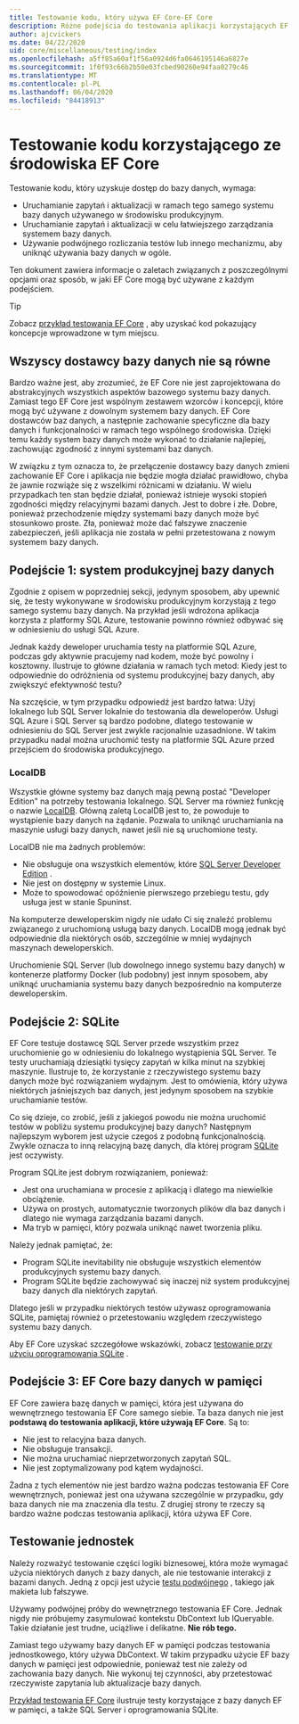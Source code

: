 ```yaml
---
title: Testowanie kodu, który używa EF Core-EF Core
description: Różne podejścia do testowania aplikacji korzystających EF Core
author: ajcvickers
ms.date: 04/22/2020
uid: core/miscellaneous/testing/index
ms.openlocfilehash: a5ff85a60af1f56a0924d6fa0646195146a6827e
ms.sourcegitcommit: 1f0f93c66b2b50e03fcbed90260e94faa0279c46
ms.translationtype: MT
ms.contentlocale: pl-PL
ms.lasthandoff: 06/04/2020
ms.locfileid: "84418913"
---
```

# <a name="testing-code-that-uses-ef-core"></a>Testowanie kodu korzystającego ze środowiska EF Core

Testowanie kodu, który uzyskuje dostęp do bazy danych, wymaga:
* Uruchamianie zapytań i aktualizacji w ramach tego samego systemu bazy danych używanego w środowisku produkcyjnym.
* Uruchamianie zapytań i aktualizacji w celu łatwiejszego zarządzania systemem bazy danych.
* Używanie podwójnego rozliczania testów lub innego mechanizmu, aby uniknąć używania bazy danych w ogóle.

Ten dokument zawiera informacje o zaletach związanych z poszczególnymi opcjami oraz sposób, w jaki EF Core mogą być używane z każdym podejściem.  

> [!TIP]
> Zobacz [przykład testowania EF Core](xref:core/miscellaneous/testing/testing-sample) , aby uzyskać kod pokazujący koncepcje wprowadzone w tym miejscu. 

## <a name="all-database-providers-are-not-equal"></a>Wszyscy dostawcy bazy danych nie są równe

Bardzo ważne jest, aby zrozumieć, że EF Core nie jest zaprojektowana do abstrakcyjnych wszystkich aspektów bazowego systemu bazy danych.
Zamiast tego EF Core jest wspólnym zestawem wzorców i koncepcji, które mogą być używane z dowolnym systemem bazy danych.
EF Core dostawców baz danych, a następnie zachowanie specyficzne dla bazy danych i funkcjonalności w ramach tego wspólnego środowiska.
Dzięki temu każdy system bazy danych może wykonać to działanie najlepiej, zachowując zgodność z innymi systemami baz danych. 

W związku z tym oznacza to, że przełączenie dostawcy bazy danych zmieni zachowanie EF Core i aplikacja nie będzie mogła działać prawidłowo, chyba że jawnie rozwiąże się z wszelkimi różnicami w działaniu.
W wielu przypadkach ten stan będzie działał, ponieważ istnieje wysoki stopień zgodności między relacyjnymi bazami danych.
Jest to dobre i złe.
Dobre, ponieważ przechodzenie między systemami bazy danych może być stosunkowo proste.
Zła, ponieważ może dać fałszywe znaczenie zabezpieczeń, jeśli aplikacja nie została w pełni przetestowana z nowym systemem bazy danych.  

## <a name="approach-1-production-database-system"></a>Podejście 1: system produkcyjnej bazy danych

Zgodnie z opisem w poprzedniej sekcji, jedynym sposobem, aby upewnić się, że testy wykonywane w środowisku produkcyjnym korzystają z tego samego systemu bazy danych.
Na przykład jeśli wdrożona aplikacja korzysta z platformy SQL Azure, testowanie powinno również odbywać się w odniesieniu do usługi SQL Azure.

Jednak każdy deweloper uruchamia testy na platformie SQL Azure, podczas gdy aktywnie pracujemy nad kodem, może być powolny i kosztowny.
Ilustruje to główne działania w ramach tych metod: Kiedy jest to odpowiednie do odróżnienia od systemu produkcyjnej bazy danych, aby zwiększyć efektywność testu?

Na szczęście, w tym przypadku odpowiedź jest bardzo łatwa: Użyj lokalnego lub SQL Server lokalnie do testowania dla deweloperów.
Usługi SQL Azure i SQL Server są bardzo podobne, dlatego testowanie w odniesieniu do SQL Server jest zwykle racjonalnie uzasadnione.
W takim przypadku nadal można uruchomić testy na platformie SQL Azure przed przejściem do środowiska produkcyjnego.
 
### <a name="localdb"></a>LocalDB 

Wszystkie główne systemy baz danych mają pewną postać "Developer Edition" na potrzeby testowania lokalnego.
SQL Server ma również funkcję o nazwie [LocalDB](/sql/database-engine/configure-windows/sql-server-express-localdb?view=sql-server-ver15).
Główną zaletą LocalDB jest to, że powoduje to wystąpienie bazy danych na żądanie.
Pozwala to uniknąć uruchamiania na maszynie usługi bazy danych, nawet jeśli nie są uruchomione testy.

LocalDB nie ma żadnych problemów:
* Nie obsługuje ona wszystkich elementów, które [SQL Server Developer Edition](/sql/sql-server/editions-and-components-of-sql-server-2016?view=sql-server-ver15) .
* Nie jest on dostępny w systemie Linux.
* Może to spowodować opóźnienie pierwszego przebiegu testu, gdy usługa jest w stanie Spuninst.

Na komputerze deweloperskim nigdy nie udało Ci się znaleźć problemu związanego z uruchomioną usługą bazy danych.
LocalDB mogą jednak być odpowiednie dla niektórych osób, szczególnie w mniej wydajnych maszynach deweloperskich.

Uruchomienie SQL Server (lub dowolnego innego systemu bazy danych) w kontenerze platformy Docker (lub podobny) jest innym sposobem, aby uniknąć uruchamiania systemu bazy danych bezpośrednio na komputerze deweloperskim.  

## <a name="approach-2-sqlite"></a>Podejście 2: SQLite

EF Core testuje dostawcę SQL Server przede wszystkim przez uruchomienie go w odniesieniu do lokalnego wystąpienia SQL Server.
Te testy uruchamiają dziesiątki tysięcy zapytań w kilka minut na szybkiej maszynie.
Ilustruje to, że korzystanie z rzeczywistego systemu bazy danych może być rozwiązaniem wydajnym.
Jest to omówienia, który używa niektórych jaśniejszych baz danych, jest jedynym sposobem na szybkie uruchamianie testów.

Co się dzieje, co zrobić, jeśli z jakiegoś powodu nie można uruchomić testów w pobliżu systemu produkcyjnej bazy danych?
Następnym najlepszym wyborem jest użycie czegoś z podobną funkcjonalnością.
Zwykle oznacza to inną relacyjną bazę danych, dla której program [SQLite](https://sqlite.org/index.html) jest oczywisty.

Program SQLite jest dobrym rozwiązaniem, ponieważ:
* Jest ona uruchamiana w procesie z aplikacją i dlatego ma niewielkie obciążenie.
* Używa on prostych, automatycznie tworzonych plików dla baz danych i dlatego nie wymaga zarządzania bazami danych.
* Ma tryb w pamięci, który pozwala uniknąć nawet tworzenia pliku.

Należy jednak pamiętać, że:
* Program SQLite inevitability nie obsługuje wszystkich elementów produkcyjnych systemu bazy danych.
* Program SQLite będzie zachowywać się inaczej niż system produkcyjnej bazy danych dla niektórych zapytań.

Dlatego jeśli w przypadku niektórych testów używasz oprogramowania SQLite, pamiętaj również o przetestowaniu względem rzeczywistego systemu bazy danych.

Aby EF Core uzyskać szczegółowe wskazówki, zobacz [testowanie przy użyciu oprogramowania SQLite](xref:core/miscellaneous/testing/sqlite) . 

## <a name="approach-3-the-ef-core-in-memory-database"></a>Podejście 3: EF Core bazy danych w pamięci

EF Core zawiera bazę danych w pamięci, która jest używana do wewnętrznego testowania EF Core samego siebie.
Ta baza danych nie jest **podstawą do testowania aplikacji, które używają EF Core**. Są to:

* Nie jest to relacyjna baza danych.
* Nie obsługuje transakcji.
* Nie można uruchamiać nieprzetworzonych zapytań SQL.
* Nie jest zoptymalizowany pod kątem wydajności.

Żadna z tych elementów nie jest bardzo ważna podczas testowania EF Core wewnętrznych, ponieważ jest ona używana szczególnie w przypadku, gdy baza danych nie ma znaczenia dla testu.
Z drugiej strony te rzeczy są bardzo ważne podczas testowania aplikacji, która używa EF Core.

## <a name="unit-testing"></a>Testowanie jednostek

Należy rozważyć testowanie części logiki biznesowej, która może wymagać użycia niektórych danych z bazy danych, ale nie testowanie interakcji z bazami danych.
Jedną z opcji jest użycie [testu podwójnego](https://en.wikipedia.org/wiki/Test_double) , takiego jak makieta lub fałszywe.

Używamy podwójnej próby do wewnętrznego testowania EF Core.
Jednak nigdy nie próbujemy zasymulować kontekstu DbContext lub IQueryable.
Takie działanie jest trudne, uciążliwe i delikatne.
**Nie rób tego.**

Zamiast tego używamy bazy danych EF w pamięci podczas testowania jednostkowego, który używa DbContext.
W takim przypadku użycie EF bazy danych w pamięci jest odpowiednie, ponieważ test nie zależy od zachowania bazy danych.
Nie wykonuj tej czynności, aby przetestować rzeczywiste zapytania lub aktualizacje bazy danych.   

[Przykład testowania EF Core](xref:core/miscellaneous/testing/testing-sample) ilustruje testy korzystające z bazy danych EF w pamięci, a także SQL Server i oprogramowania SQLite. 
